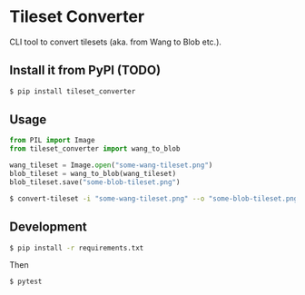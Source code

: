 # Tileset Converter

CLI tool to convert tilesets (aka. from Wang to Blob etc.).

## Install it from PyPI (TODO)

```bash
$ pip install tileset_converter
```

## Usage

```py
from PIL import Image
from tileset_converter import wang_to_blob

wang_tileset = Image.open("some-wang-tileset.png")
blob_tileset = wang_to_blob(wang_tileset)
blob_tileset.save("some-blob-tileset.png")
```

```bash
$ convert-tileset -i "some-wang-tileset.png" --o "some-blob-tileset.png"
```

## Development

```bash
$ pip install -r requirements.txt
```

Then

```
$ pytest
```
